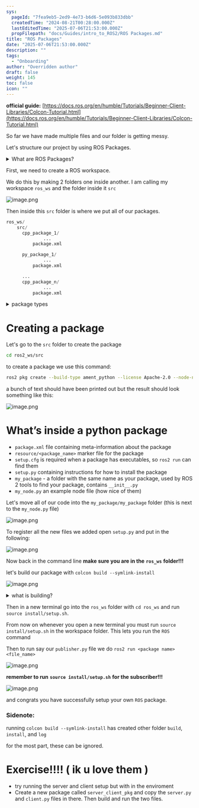 ```yaml
---
sys:
  pageId: "7fea9eb5-2ed9-4e73-b6d6-5e093b833dbb"
  createdTime: "2024-08-21T00:28:00.000Z"
  lastEditedTime: "2025-07-06T21:53:00.000Z"
  propFilepath: "docs/Guides/intro_to_ROS2/ROS Packages.md"
title: "ROS Packages"
date: "2025-07-06T21:53:00.000Z"
description: ""
tags:
  - "Onboarding"
author: "Overridden author"
draft: false
weight: 145
toc: false
icon: ""
---
```


**official guide:** [https://docs.ros.org/en/humble/Tutorials/Beginner-Client-Libraries/Colcon-Tutorial.html](https://docs.ros.org/en/humble/Tutorials/Beginner-Client-Libraries/Colcon-Tutorial.html)

So far we have made multiple files and our folder is getting messy.

Let's structure our project by using ROS Packages.

<details>
      <summary>What are ROS Packages?</summary>
      ROS Packages are, as the name implies, packages of code that are highly sharable between ROS developers.
  </details>

First, we need to create a ROS workspace.

We do this by making 2 folders one inside another. I am calling my workspace `ros_ws` and the folder inside it `src`

![image.png](https://prod-files-secure.s3.us-west-2.amazonaws.com/d518164a-d88e-44d1-a4ee-3adb3bd8bce0/70706947-fd18-4537-a67b-e12946812d31/image.png?X-Amz-Algorithm=AWS4-HMAC-SHA256&X-Amz-Content-Sha256=UNSIGNED-PAYLOAD&X-Amz-Credential=ASIAZI2LB466Q663V6Y7%2F20250715%2Fus-west-2%2Fs3%2Faws4_request&X-Amz-Date=20250715T091835Z&X-Amz-Expires=3600&X-Amz-Security-Token=IQoJb3JpZ2luX2VjECkaCXVzLXdlc3QtMiJGMEQCIBZci3bgVbMeU9k3%2FtlGnMdbuq6MHlXMCgTOttwp7lo2AiBYimOQsk9DK0S2HgoG0bksHca4Tf%2B%2F1b1BYEh4KIMMKir%2FAwhCEAAaDDYzNzQyMzE4MzgwNSIME168JktJRVhGQqWQKtwD%2FtJuVPegApr5X7AEPDu5GUWGOMBDco8Bn5Jn4NOQqjOxQrNFwQvBfUOi4ASQeI7alIFrKmRKZlIBzMa6cGx6SBonIfUoEoNChKjm%2BiKxLhZzak1nrtzxotxL3R8dtvyhnquIYgsv5AUDT2hnFnjH5VCy7j2vy4OlE8Pg6Qr%2FY3znxK5HbCbcVbT43716LC3YTs29bBewQag2ZMS66dOl%2FfUJ7RX74vN%2FjMaF4IplAiZzGFd15x3Zj1gne%2Fp0W1OLejcqCdUoukHZqU4aXiMSo7SCHOKvCcCT%2FjKp7wKUPwYEAOhtrU5Csmk16AfGSWul9HqtvAdBIOiJwHbYI4sKWWndJXamTD2l%2F0Hh68JUAOw4GtT3J2M1tSrpMY70LgvI9W%2Bua6arHf1LEShiPbmKeAuHNtyXES2%2BDUgAzozl8Oh3MD%2FXzPGwv2nobBW%2BA8C1bpUlvVhvjdQTRlMtFSOt3XDxoBDBtdffsQQAiL18fURzTgzzWrZUgj9ms97mv2zXAn85TbhkbWrywnU9mmsUnThzT3uB8y%2BWMeH2PCSaohJ7ufcBp02DLq%2BN%2FlO%2BTYBBJlXwlIWlVuNnRE9sS8T2gg3cSzfQ6HqVeNHUmIS%2BfdSf46fzrQrAb3p1d%2Bsw77HYwwY6pgEDC0cDQDCJQvfGXjxmGDs4%2BHUJSawpYjxI4brdCtYX9am0Rty3zX6amg4ZwvwKN2Hs2fVy7eWWpbM9NNYXUCV0At2srY%2B3d%2BPsRulgretBM9fmiduT4zgegaduOYmHg0IZfgZUCmQK9Ml4gYAgGMtT5YPd%2BBLlyoNEqUfAkCQ%2FQXtqIKMtHVOgVOhssP3Oj777UZ8MWjkvciwMN2dAxgdyunhzJGL5&X-Amz-Signature=99d66418ef2a5cb702a4b51514f11cf5d6dc84bfff81b5b9cba06292df55f2fe&X-Amz-SignedHeaders=host&x-amz-checksum-mode=ENABLED&x-id=GetObject)

Then inside this `src` folder is where we put all of our packages.

```python
ros_ws/
    src/
      cpp_package_1/
		      ...
          package.xml

      py_package_1/
		      ...
          package.xml

      ...
      cpp_package_n/
		      ...
          package.xml

```

<details>

<summary>package types</summary>

packages can be either `C++` or python.

the intern file structure is different for each but for this guide we will stick to creating python packages

</details>

# Creating a package

Let's go to the `src` folder to create the package

```bash
cd ros2_ws/src
```

to create a package we use this command:

```bash
ros2 pkg create --build-type ament_python --license Apache-2.0 --node-name my_node my_package
```

a bunch of text should have been printed out but the result should look something like this:

![image.png](https://prod-files-secure.s3.us-west-2.amazonaws.com/d518164a-d88e-44d1-a4ee-3adb3bd8bce0/e6cf1e3f-8512-4a3e-b131-079f800bf3e8/image.png?X-Amz-Algorithm=AWS4-HMAC-SHA256&X-Amz-Content-Sha256=UNSIGNED-PAYLOAD&X-Amz-Credential=ASIAZI2LB466Q663V6Y7%2F20250715%2Fus-west-2%2Fs3%2Faws4_request&X-Amz-Date=20250715T091835Z&X-Amz-Expires=3600&X-Amz-Security-Token=IQoJb3JpZ2luX2VjECkaCXVzLXdlc3QtMiJGMEQCIBZci3bgVbMeU9k3%2FtlGnMdbuq6MHlXMCgTOttwp7lo2AiBYimOQsk9DK0S2HgoG0bksHca4Tf%2B%2F1b1BYEh4KIMMKir%2FAwhCEAAaDDYzNzQyMzE4MzgwNSIME168JktJRVhGQqWQKtwD%2FtJuVPegApr5X7AEPDu5GUWGOMBDco8Bn5Jn4NOQqjOxQrNFwQvBfUOi4ASQeI7alIFrKmRKZlIBzMa6cGx6SBonIfUoEoNChKjm%2BiKxLhZzak1nrtzxotxL3R8dtvyhnquIYgsv5AUDT2hnFnjH5VCy7j2vy4OlE8Pg6Qr%2FY3znxK5HbCbcVbT43716LC3YTs29bBewQag2ZMS66dOl%2FfUJ7RX74vN%2FjMaF4IplAiZzGFd15x3Zj1gne%2Fp0W1OLejcqCdUoukHZqU4aXiMSo7SCHOKvCcCT%2FjKp7wKUPwYEAOhtrU5Csmk16AfGSWul9HqtvAdBIOiJwHbYI4sKWWndJXamTD2l%2F0Hh68JUAOw4GtT3J2M1tSrpMY70LgvI9W%2Bua6arHf1LEShiPbmKeAuHNtyXES2%2BDUgAzozl8Oh3MD%2FXzPGwv2nobBW%2BA8C1bpUlvVhvjdQTRlMtFSOt3XDxoBDBtdffsQQAiL18fURzTgzzWrZUgj9ms97mv2zXAn85TbhkbWrywnU9mmsUnThzT3uB8y%2BWMeH2PCSaohJ7ufcBp02DLq%2BN%2FlO%2BTYBBJlXwlIWlVuNnRE9sS8T2gg3cSzfQ6HqVeNHUmIS%2BfdSf46fzrQrAb3p1d%2Bsw77HYwwY6pgEDC0cDQDCJQvfGXjxmGDs4%2BHUJSawpYjxI4brdCtYX9am0Rty3zX6amg4ZwvwKN2Hs2fVy7eWWpbM9NNYXUCV0At2srY%2B3d%2BPsRulgretBM9fmiduT4zgegaduOYmHg0IZfgZUCmQK9Ml4gYAgGMtT5YPd%2BBLlyoNEqUfAkCQ%2FQXtqIKMtHVOgVOhssP3Oj777UZ8MWjkvciwMN2dAxgdyunhzJGL5&X-Amz-Signature=cccdda2e95f8ec3f0ed4a89785cdfe5c8e67a499cf8e0bd5bdb3aaf826a503a5&X-Amz-SignedHeaders=host&x-amz-checksum-mode=ENABLED&x-id=GetObject)

# What’s inside a python package

- `package.xml` file containing meta-information about the package
- `resource/<package_name>` marker file for the package
- `setup.cfg` is required when a package has executables, so `ros2 run` can find them
- `setup.py` containing instructions for how to install the package
- `my_package` - a folder with the same name as your package, used by ROS 2 tools to find your package, contains `__init__.py`
- `my_node.py` an example node file (how nice of them)

Let's move all of our code into the `my_package/my_package` folder (this is next to the `my_node.py` file)

![image.png](https://prod-files-secure.s3.us-west-2.amazonaws.com/d518164a-d88e-44d1-a4ee-3adb3bd8bce0/9ce58f11-0da9-4d3e-b86d-506a9685d378/image.png?X-Amz-Algorithm=AWS4-HMAC-SHA256&X-Amz-Content-Sha256=UNSIGNED-PAYLOAD&X-Amz-Credential=ASIAZI2LB466Q663V6Y7%2F20250715%2Fus-west-2%2Fs3%2Faws4_request&X-Amz-Date=20250715T091835Z&X-Amz-Expires=3600&X-Amz-Security-Token=IQoJb3JpZ2luX2VjECkaCXVzLXdlc3QtMiJGMEQCIBZci3bgVbMeU9k3%2FtlGnMdbuq6MHlXMCgTOttwp7lo2AiBYimOQsk9DK0S2HgoG0bksHca4Tf%2B%2F1b1BYEh4KIMMKir%2FAwhCEAAaDDYzNzQyMzE4MzgwNSIME168JktJRVhGQqWQKtwD%2FtJuVPegApr5X7AEPDu5GUWGOMBDco8Bn5Jn4NOQqjOxQrNFwQvBfUOi4ASQeI7alIFrKmRKZlIBzMa6cGx6SBonIfUoEoNChKjm%2BiKxLhZzak1nrtzxotxL3R8dtvyhnquIYgsv5AUDT2hnFnjH5VCy7j2vy4OlE8Pg6Qr%2FY3znxK5HbCbcVbT43716LC3YTs29bBewQag2ZMS66dOl%2FfUJ7RX74vN%2FjMaF4IplAiZzGFd15x3Zj1gne%2Fp0W1OLejcqCdUoukHZqU4aXiMSo7SCHOKvCcCT%2FjKp7wKUPwYEAOhtrU5Csmk16AfGSWul9HqtvAdBIOiJwHbYI4sKWWndJXamTD2l%2F0Hh68JUAOw4GtT3J2M1tSrpMY70LgvI9W%2Bua6arHf1LEShiPbmKeAuHNtyXES2%2BDUgAzozl8Oh3MD%2FXzPGwv2nobBW%2BA8C1bpUlvVhvjdQTRlMtFSOt3XDxoBDBtdffsQQAiL18fURzTgzzWrZUgj9ms97mv2zXAn85TbhkbWrywnU9mmsUnThzT3uB8y%2BWMeH2PCSaohJ7ufcBp02DLq%2BN%2FlO%2BTYBBJlXwlIWlVuNnRE9sS8T2gg3cSzfQ6HqVeNHUmIS%2BfdSf46fzrQrAb3p1d%2Bsw77HYwwY6pgEDC0cDQDCJQvfGXjxmGDs4%2BHUJSawpYjxI4brdCtYX9am0Rty3zX6amg4ZwvwKN2Hs2fVy7eWWpbM9NNYXUCV0At2srY%2B3d%2BPsRulgretBM9fmiduT4zgegaduOYmHg0IZfgZUCmQK9Ml4gYAgGMtT5YPd%2BBLlyoNEqUfAkCQ%2FQXtqIKMtHVOgVOhssP3Oj777UZ8MWjkvciwMN2dAxgdyunhzJGL5&X-Amz-Signature=f474b15afd297c515cce3f5ab04354a9414714648cf27b5cc407e2c797576b26&X-Amz-SignedHeaders=host&x-amz-checksum-mode=ENABLED&x-id=GetObject)

To register all the new files we added open `setup.py` and put in the following:

![image.png](https://prod-files-secure.s3.us-west-2.amazonaws.com/d518164a-d88e-44d1-a4ee-3adb3bd8bce0/1cd7c262-4cae-4496-9d75-c178537d24a2/image.png?X-Amz-Algorithm=AWS4-HMAC-SHA256&X-Amz-Content-Sha256=UNSIGNED-PAYLOAD&X-Amz-Credential=ASIAZI2LB466Q663V6Y7%2F20250715%2Fus-west-2%2Fs3%2Faws4_request&X-Amz-Date=20250715T091835Z&X-Amz-Expires=3600&X-Amz-Security-Token=IQoJb3JpZ2luX2VjECkaCXVzLXdlc3QtMiJGMEQCIBZci3bgVbMeU9k3%2FtlGnMdbuq6MHlXMCgTOttwp7lo2AiBYimOQsk9DK0S2HgoG0bksHca4Tf%2B%2F1b1BYEh4KIMMKir%2FAwhCEAAaDDYzNzQyMzE4MzgwNSIME168JktJRVhGQqWQKtwD%2FtJuVPegApr5X7AEPDu5GUWGOMBDco8Bn5Jn4NOQqjOxQrNFwQvBfUOi4ASQeI7alIFrKmRKZlIBzMa6cGx6SBonIfUoEoNChKjm%2BiKxLhZzak1nrtzxotxL3R8dtvyhnquIYgsv5AUDT2hnFnjH5VCy7j2vy4OlE8Pg6Qr%2FY3znxK5HbCbcVbT43716LC3YTs29bBewQag2ZMS66dOl%2FfUJ7RX74vN%2FjMaF4IplAiZzGFd15x3Zj1gne%2Fp0W1OLejcqCdUoukHZqU4aXiMSo7SCHOKvCcCT%2FjKp7wKUPwYEAOhtrU5Csmk16AfGSWul9HqtvAdBIOiJwHbYI4sKWWndJXamTD2l%2F0Hh68JUAOw4GtT3J2M1tSrpMY70LgvI9W%2Bua6arHf1LEShiPbmKeAuHNtyXES2%2BDUgAzozl8Oh3MD%2FXzPGwv2nobBW%2BA8C1bpUlvVhvjdQTRlMtFSOt3XDxoBDBtdffsQQAiL18fURzTgzzWrZUgj9ms97mv2zXAn85TbhkbWrywnU9mmsUnThzT3uB8y%2BWMeH2PCSaohJ7ufcBp02DLq%2BN%2FlO%2BTYBBJlXwlIWlVuNnRE9sS8T2gg3cSzfQ6HqVeNHUmIS%2BfdSf46fzrQrAb3p1d%2Bsw77HYwwY6pgEDC0cDQDCJQvfGXjxmGDs4%2BHUJSawpYjxI4brdCtYX9am0Rty3zX6amg4ZwvwKN2Hs2fVy7eWWpbM9NNYXUCV0At2srY%2B3d%2BPsRulgretBM9fmiduT4zgegaduOYmHg0IZfgZUCmQK9Ml4gYAgGMtT5YPd%2BBLlyoNEqUfAkCQ%2FQXtqIKMtHVOgVOhssP3Oj777UZ8MWjkvciwMN2dAxgdyunhzJGL5&X-Amz-Signature=dff5ec49aa6edc1ff4016719b3f7e22ec78035deec99acee8b4b85545f313524&X-Amz-SignedHeaders=host&x-amz-checksum-mode=ENABLED&x-id=GetObject)

Now back in the command line **make sure you are in the** **`ros_ws`** **folder!!!**

let's build our package with `colcon build --symlink-install`

![image.png](https://prod-files-secure.s3.us-west-2.amazonaws.com/d518164a-d88e-44d1-a4ee-3adb3bd8bce0/2f2a0d27-b173-48fd-b189-5f5c0ce65619/image.png?X-Amz-Algorithm=AWS4-HMAC-SHA256&X-Amz-Content-Sha256=UNSIGNED-PAYLOAD&X-Amz-Credential=ASIAZI2LB466Q663V6Y7%2F20250715%2Fus-west-2%2Fs3%2Faws4_request&X-Amz-Date=20250715T091835Z&X-Amz-Expires=3600&X-Amz-Security-Token=IQoJb3JpZ2luX2VjECkaCXVzLXdlc3QtMiJGMEQCIBZci3bgVbMeU9k3%2FtlGnMdbuq6MHlXMCgTOttwp7lo2AiBYimOQsk9DK0S2HgoG0bksHca4Tf%2B%2F1b1BYEh4KIMMKir%2FAwhCEAAaDDYzNzQyMzE4MzgwNSIME168JktJRVhGQqWQKtwD%2FtJuVPegApr5X7AEPDu5GUWGOMBDco8Bn5Jn4NOQqjOxQrNFwQvBfUOi4ASQeI7alIFrKmRKZlIBzMa6cGx6SBonIfUoEoNChKjm%2BiKxLhZzak1nrtzxotxL3R8dtvyhnquIYgsv5AUDT2hnFnjH5VCy7j2vy4OlE8Pg6Qr%2FY3znxK5HbCbcVbT43716LC3YTs29bBewQag2ZMS66dOl%2FfUJ7RX74vN%2FjMaF4IplAiZzGFd15x3Zj1gne%2Fp0W1OLejcqCdUoukHZqU4aXiMSo7SCHOKvCcCT%2FjKp7wKUPwYEAOhtrU5Csmk16AfGSWul9HqtvAdBIOiJwHbYI4sKWWndJXamTD2l%2F0Hh68JUAOw4GtT3J2M1tSrpMY70LgvI9W%2Bua6arHf1LEShiPbmKeAuHNtyXES2%2BDUgAzozl8Oh3MD%2FXzPGwv2nobBW%2BA8C1bpUlvVhvjdQTRlMtFSOt3XDxoBDBtdffsQQAiL18fURzTgzzWrZUgj9ms97mv2zXAn85TbhkbWrywnU9mmsUnThzT3uB8y%2BWMeH2PCSaohJ7ufcBp02DLq%2BN%2FlO%2BTYBBJlXwlIWlVuNnRE9sS8T2gg3cSzfQ6HqVeNHUmIS%2BfdSf46fzrQrAb3p1d%2Bsw77HYwwY6pgEDC0cDQDCJQvfGXjxmGDs4%2BHUJSawpYjxI4brdCtYX9am0Rty3zX6amg4ZwvwKN2Hs2fVy7eWWpbM9NNYXUCV0At2srY%2B3d%2BPsRulgretBM9fmiduT4zgegaduOYmHg0IZfgZUCmQK9Ml4gYAgGMtT5YPd%2BBLlyoNEqUfAkCQ%2FQXtqIKMtHVOgVOhssP3Oj777UZ8MWjkvciwMN2dAxgdyunhzJGL5&X-Amz-Signature=b65cde0ef843c631e37232ccf7ec7d3f8fb2e221d4bc2fa8df39b3814a799ff5&X-Amz-SignedHeaders=host&x-amz-checksum-mode=ENABLED&x-id=GetObject)

<details>

<summary>what is building?</summary>

if you are a CS major at Rose-Hulman you will learn the answer to this in CSSE132

but TLDR; is it combines all the code files into one program that can be run easily 

</details>

Then in a new terminal go into the `ros_ws` folder with `cd ros_ws` and run `source install/setup.sh`. 

From now on whenever you open a new terminal you must run `source install/setup.sh` in the workspace folder. This lets you run the `ROS` command

Then to run say our `publisher.py` file we do `ros2 run <package name> <file_name>`

![image.png](https://prod-files-secure.s3.us-west-2.amazonaws.com/d518164a-d88e-44d1-a4ee-3adb3bd8bce0/4f4b1219-3a44-4632-aa0a-ce3471699f59/image.png?X-Amz-Algorithm=AWS4-HMAC-SHA256&X-Amz-Content-Sha256=UNSIGNED-PAYLOAD&X-Amz-Credential=ASIAZI2LB466Q663V6Y7%2F20250715%2Fus-west-2%2Fs3%2Faws4_request&X-Amz-Date=20250715T091835Z&X-Amz-Expires=3600&X-Amz-Security-Token=IQoJb3JpZ2luX2VjECkaCXVzLXdlc3QtMiJGMEQCIBZci3bgVbMeU9k3%2FtlGnMdbuq6MHlXMCgTOttwp7lo2AiBYimOQsk9DK0S2HgoG0bksHca4Tf%2B%2F1b1BYEh4KIMMKir%2FAwhCEAAaDDYzNzQyMzE4MzgwNSIME168JktJRVhGQqWQKtwD%2FtJuVPegApr5X7AEPDu5GUWGOMBDco8Bn5Jn4NOQqjOxQrNFwQvBfUOi4ASQeI7alIFrKmRKZlIBzMa6cGx6SBonIfUoEoNChKjm%2BiKxLhZzak1nrtzxotxL3R8dtvyhnquIYgsv5AUDT2hnFnjH5VCy7j2vy4OlE8Pg6Qr%2FY3znxK5HbCbcVbT43716LC3YTs29bBewQag2ZMS66dOl%2FfUJ7RX74vN%2FjMaF4IplAiZzGFd15x3Zj1gne%2Fp0W1OLejcqCdUoukHZqU4aXiMSo7SCHOKvCcCT%2FjKp7wKUPwYEAOhtrU5Csmk16AfGSWul9HqtvAdBIOiJwHbYI4sKWWndJXamTD2l%2F0Hh68JUAOw4GtT3J2M1tSrpMY70LgvI9W%2Bua6arHf1LEShiPbmKeAuHNtyXES2%2BDUgAzozl8Oh3MD%2FXzPGwv2nobBW%2BA8C1bpUlvVhvjdQTRlMtFSOt3XDxoBDBtdffsQQAiL18fURzTgzzWrZUgj9ms97mv2zXAn85TbhkbWrywnU9mmsUnThzT3uB8y%2BWMeH2PCSaohJ7ufcBp02DLq%2BN%2FlO%2BTYBBJlXwlIWlVuNnRE9sS8T2gg3cSzfQ6HqVeNHUmIS%2BfdSf46fzrQrAb3p1d%2Bsw77HYwwY6pgEDC0cDQDCJQvfGXjxmGDs4%2BHUJSawpYjxI4brdCtYX9am0Rty3zX6amg4ZwvwKN2Hs2fVy7eWWpbM9NNYXUCV0At2srY%2B3d%2BPsRulgretBM9fmiduT4zgegaduOYmHg0IZfgZUCmQK9Ml4gYAgGMtT5YPd%2BBLlyoNEqUfAkCQ%2FQXtqIKMtHVOgVOhssP3Oj777UZ8MWjkvciwMN2dAxgdyunhzJGL5&X-Amz-Signature=07d6894809dd430aba48e6e44a738c982f8981c3989e3b8dea368f4d916d89e7&X-Amz-SignedHeaders=host&x-amz-checksum-mode=ENABLED&x-id=GetObject)

**remember to run** **`source install/setup.sh`** **for the subscriber!!!**

![image.png](https://prod-files-secure.s3.us-west-2.amazonaws.com/d518164a-d88e-44d1-a4ee-3adb3bd8bce0/02121119-dad4-49ec-8356-c956108b4243/image.png?X-Amz-Algorithm=AWS4-HMAC-SHA256&X-Amz-Content-Sha256=UNSIGNED-PAYLOAD&X-Amz-Credential=ASIAZI2LB466Q663V6Y7%2F20250715%2Fus-west-2%2Fs3%2Faws4_request&X-Amz-Date=20250715T091835Z&X-Amz-Expires=3600&X-Amz-Security-Token=IQoJb3JpZ2luX2VjECkaCXVzLXdlc3QtMiJGMEQCIBZci3bgVbMeU9k3%2FtlGnMdbuq6MHlXMCgTOttwp7lo2AiBYimOQsk9DK0S2HgoG0bksHca4Tf%2B%2F1b1BYEh4KIMMKir%2FAwhCEAAaDDYzNzQyMzE4MzgwNSIME168JktJRVhGQqWQKtwD%2FtJuVPegApr5X7AEPDu5GUWGOMBDco8Bn5Jn4NOQqjOxQrNFwQvBfUOi4ASQeI7alIFrKmRKZlIBzMa6cGx6SBonIfUoEoNChKjm%2BiKxLhZzak1nrtzxotxL3R8dtvyhnquIYgsv5AUDT2hnFnjH5VCy7j2vy4OlE8Pg6Qr%2FY3znxK5HbCbcVbT43716LC3YTs29bBewQag2ZMS66dOl%2FfUJ7RX74vN%2FjMaF4IplAiZzGFd15x3Zj1gne%2Fp0W1OLejcqCdUoukHZqU4aXiMSo7SCHOKvCcCT%2FjKp7wKUPwYEAOhtrU5Csmk16AfGSWul9HqtvAdBIOiJwHbYI4sKWWndJXamTD2l%2F0Hh68JUAOw4GtT3J2M1tSrpMY70LgvI9W%2Bua6arHf1LEShiPbmKeAuHNtyXES2%2BDUgAzozl8Oh3MD%2FXzPGwv2nobBW%2BA8C1bpUlvVhvjdQTRlMtFSOt3XDxoBDBtdffsQQAiL18fURzTgzzWrZUgj9ms97mv2zXAn85TbhkbWrywnU9mmsUnThzT3uB8y%2BWMeH2PCSaohJ7ufcBp02DLq%2BN%2FlO%2BTYBBJlXwlIWlVuNnRE9sS8T2gg3cSzfQ6HqVeNHUmIS%2BfdSf46fzrQrAb3p1d%2Bsw77HYwwY6pgEDC0cDQDCJQvfGXjxmGDs4%2BHUJSawpYjxI4brdCtYX9am0Rty3zX6amg4ZwvwKN2Hs2fVy7eWWpbM9NNYXUCV0At2srY%2B3d%2BPsRulgretBM9fmiduT4zgegaduOYmHg0IZfgZUCmQK9Ml4gYAgGMtT5YPd%2BBLlyoNEqUfAkCQ%2FQXtqIKMtHVOgVOhssP3Oj777UZ8MWjkvciwMN2dAxgdyunhzJGL5&X-Amz-Signature=1e4fc7bdf8197d8efec4daa39f898dbda851bf563e043df967390e63e128d439&X-Amz-SignedHeaders=host&x-amz-checksum-mode=ENABLED&x-id=GetObject)

and congrats you have successfully setup your own `ROS` package.

### Sidenote:

running `colcon build --symlink-install` has created other folder `build`, `install`, and `log`

for the most part, these can be ignored.

# Exercise!!!! ( ik u love them )

- try running the server and client setup but with in the enviroment
- Create a new package called `server_client_pkg` and copy the `server.py` and `client.py` files in there. Then build and run the two files.
